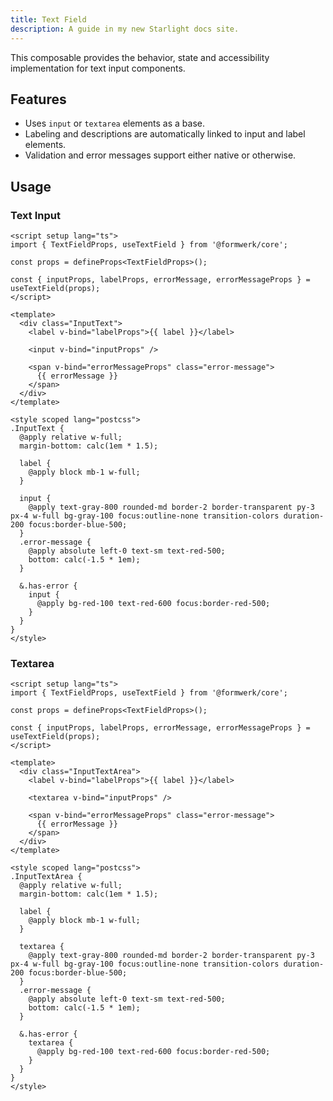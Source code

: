 ```yaml
---
title: Text Field
description: A guide in my new Starlight docs site.
---
```



This composable provides the behavior, state and accessibility implementation for text input components.

## Features

- Uses `input` or `textarea` elements as a base.
- Labeling and descriptions are automatically linked to input and label elements.
- Validation and error messages support either native or otherwise.

## Usage

### Text Input

```vue
<script setup lang="ts">
import { TextFieldProps, useTextField } from '@formwerk/core';

const props = defineProps<TextFieldProps>();

const { inputProps, labelProps, errorMessage, errorMessageProps } = useTextField(props);
</script>

<template>
  <div class="InputText">
    <label v-bind="labelProps">{{ label }}</label>

    <input v-bind="inputProps" />

    <span v-bind="errorMessageProps" class="error-message">
      {{ errorMessage }}
    </span>
  </div>
</template>

<style scoped lang="postcss">
.InputText {
  @apply relative w-full;
  margin-bottom: calc(1em * 1.5);

  label {
    @apply block mb-1 w-full;
  }

  input {
    @apply text-gray-800 rounded-md border-2 border-transparent py-3 px-4 w-full bg-gray-100 focus:outline-none transition-colors duration-200 focus:border-blue-500;
  }
  .error-message {
    @apply absolute left-0 text-sm text-red-500;
    bottom: calc(-1.5 * 1em);
  }

  &.has-error {
    input {
      @apply bg-red-100 text-red-600 focus:border-red-500;
    }
  }
}
</style>
```

### Textarea

```vue
<script setup lang="ts">
import { TextFieldProps, useTextField } from '@formwerk/core';

const props = defineProps<TextFieldProps>();

const { inputProps, labelProps, errorMessage, errorMessageProps } = useTextField(props);
</script>

<template>
  <div class="InputTextArea">
    <label v-bind="labelProps">{{ label }}</label>

    <textarea v-bind="inputProps" />

    <span v-bind="errorMessageProps" class="error-message">
      {{ errorMessage }}
    </span>
  </div>
</template>

<style scoped lang="postcss">
.InputTextArea {
  @apply relative w-full;
  margin-bottom: calc(1em * 1.5);

  label {
    @apply block mb-1 w-full;
  }

  textarea {
    @apply text-gray-800 rounded-md border-2 border-transparent py-3 px-4 w-full bg-gray-100 focus:outline-none transition-colors duration-200 focus:border-blue-500;
  }
  .error-message {
    @apply absolute left-0 text-sm text-red-500;
    bottom: calc(-1.5 * 1em);
  }

  &.has-error {
    textarea {
      @apply bg-red-100 text-red-600 focus:border-red-500;
    }
  }
}
</style>
```
